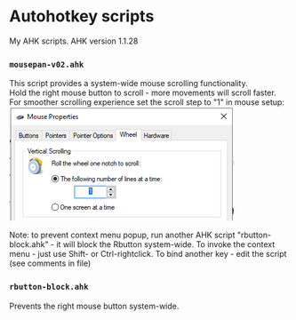 # Autohotkey scripts
My AHK scripts. AHK version 1.1.28
### ` mousepan-v02.ahk `
This script provides a system-wide mouse scrolling functionality.  
Hold the right mouse button to scroll - more movements will scroll faster.  
For smoother scrolling experience set the scroll step to "1" in mouse setup:  
<img src="https://github.com/Mikhail22/Autohotkey/blob/master/img/wheel.png">  

Note: to prevent context menu popup, run another AHK script "rbutton-block.ahk" -
it will block the Rbutton system-wide. To invoke the context menu - just use Shift- or Ctrl-rightclick.
To bind another key - edit the script (see comments in file)  

### ` rbutton-block.ahk `
Prevents the right mouse button system-wide.
